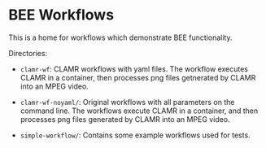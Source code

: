 # BEE Workflows

This is a home for workflows which demonstrate BEE functionality.


Directories:  
* `clamr-wf`: CLAMR workflows with yaml files. The workflow executes CLAMR in a container, then processes png files getnerated by CLAMR into an MPEG video.

* `clamr-wf-noyaml/`: Original workflows with all parameters on the command line. The workflows execute CLAMR in a container, and then processes png files generated by CLAMR into an MPEG video.


* `simple-workflow/`: Contains some example workflows used for tests.
